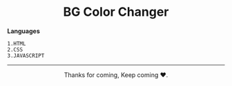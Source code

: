 <h1 align="center">BG Color Changer</h1>


**Languages**
```
1.HTML
2.CSS
3.JAVASCRIPT
```


<hr>
<p align="center">Thanks for coming, Keep coming ❤️.</p>
